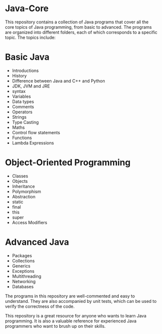 # Java-Core

This repository contains a collection of Java programs that cover all the core topics of Java programming, from basic to advanced. The programs are organized into different folders, each of which corresponds to a specific topic. The topics include:

# Basic Java
   - Introductions
   - History
   - Difference between Java and C++ and Python
   - JDK, JVM and JRE
   - syntax
   - Variables
   - Data types
   - Comments
   - Operators
   - Strings
   - Type Casting
   - Maths
   - Control flow statements
   - Functions 
   - Lambda Expressions
     
   
# Object-Oriented Programming
   - Classes
   - Objects
   - Inheritance
   - Polymorphism
   - Abstraction
   - static
   - final
   - this
   - super
   - Access Modifiers 
   
   
# Advanced Java
   - Packages
   - Collections
   - Generics
   - Exceptions
   - Multithreading
   - Networking
   - Databases
   
The programs in this repository are well-commented and easy to understand. They are also accompanied by unit tests, which can be used to verify the correctness of the code.

This repository is a great resource for anyone who wants to learn Java programming. It is also a valuable reference for experienced Java programmers who want to brush up on their skills.
